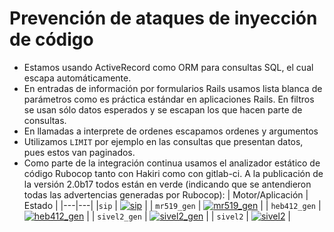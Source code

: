 
# Prevención de ataques de inyección de código

* Estamos usando ActiveRecord como ORM para consultas SQL, el cual 
  escapa automáticamente.
* En entradas de información por formularios Rails usamos lista
  blanca de parámetros como es práctica estándar en aplicaciones
  Rails. En filtros se usan sólo datos esperados y se
  escapan los que hacen parte de consultas.
* En llamadas a interprete de ordenes escapamos ordenes y argumentos
* Utilizamos `LIMIT` por ejemplo en las consultas que presentan datos, pues 
  estos van paginados.
* Como parte de la integración continua usamos el analizador estático de código 
  Rubocop tanto con Hakiri como con gitlab-ci.  A la publicación de la versión
  2.0b17 todos están en verde (indicando que se antendieron todas las advertencias
  generadas por Rubocop):
  | Motor/Aplicación | Estado |
  |---|---|
  |`sip` | [![sip](https://hakiri.io/github/pasosdeJesus/sip/master.svg)](https://hakiri.io/github/pasosdeJesus/sip/master)  |
  | `mr519_gen` | [![mr519_gen](https://hakiri.io/github/pasosdeJesus/mr519_gen/master.svg)](https://hakiri.io/github/pasosdeJesus/mr519_gen/master)  |
  | `heb412_gen` | [![heb412_gen](https://hakiri.io/github/pasosdeJesus/heb412_gen/master.svg)](https://hakiri.io/github/pasosdeJesus/heb412_gen/master) |
  | `sivel2_gen` | [![sivel2_gen](https://hakiri.io/github/pasosdeJesus/sivel2_gen/master.svg)](https://hakiri.io/github/pasosdeJesus/sivel2_gen/master) |
  | `sivel2` | [![sivel2](https://hakiri.io/github/pasosdeJesus/sivel2/master.svg)](https://hakiri.io/github/pasosdeJesus/sivel2/master) |

